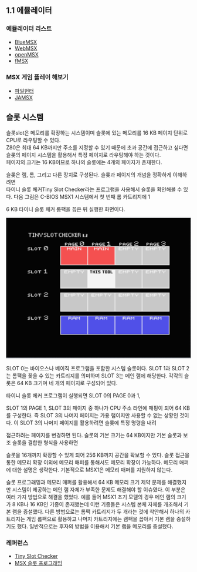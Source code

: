 ## 1.1 에뮬레이터

### 에뮬레이터 리스트

* [BlueMSX](http://bluemsx.msxblue.com/download.html)
* [WebMSX](https://webmsx.org/)
* [openMSX](https://openmsx.org/)
* [fMSX](https://fms.komkon.org/fMSX/)

### MSX 게임 플레이 해보기

* [파일헌터](https://www.file-hunter.com/MSX)
* [JAMSX](http://www.jamsx.com)

## 슬롯 시스템

슬롯slot은 메모리를 확장하는 시스템이며 슬롯에 있는 메모리를 16 KB 페이지 단위로    
CPU로 라우팅할 수 있다.    
Z80은 최대 64 KB까지만 주소를 지정할 수 있기 때문에 초과 공간에 접근하고 싶다면   
슬롯의 페이지 시스템을 활용해서 특정 페이지로 라우팅해야 하는 것이다.    
페이지의 크기는 16 KB이므로 하나의 슬롯에는 4개의 페이지가 존재한다. 

슬롯은 램, 롬, 그리고 다른 장치로 구성된다. 
슬롯과 페이지의 개념을 정확하게 이해하려면   
타이니 슬롯 체커Tiny Slot Checker라는 프로그램을 사용해서 슬롯을 확인해볼 수 있다. 
다음 그림은 C-BIOS MSX1 시스템에서 첫 번째 롬 카트리지에 1

6 KB 타이니 슬롯 체커 롬팩을 꼽은 뒤 실행한 화면이다. 

<img src="./img/TINYSLOT.png">

SLOT 0는 바이오스나 베이직 프로그램을 포함한 시스템 슬롯이다. 
SLOT 1과 SLOT 2는 롬팩을 꽂을 수 있는 카트리지를 의미하며 SLOT 3는 메인 램에 해당한다. 
각각의 슬롯은 64 KB 크기며 네 개의 페이지로 구성되어 있다. 

타이니 슬롯 체커 프로그램이 실행되면 SLOT 0의 PAGE 0과 1, 

SLOT 1의 PAGE 1, SLOT 3의 페이지 중 하나가 CPU 주소 라인에 매핑이 되어 64 KB를 구성한다. 
즉 SLOT 3의 나머지 페이지는 가용 램이지만 사용할 수 없는 상황인 것이다. 
이 SLOT 3의 나머지 페이지를 활용하려면 슬롯에 특정 명령을 내려 

접근하려는 페이지를 변경하면 된다. 
슬롯의 기본 크기는 64 KB이지만 기본 슬롯과 보조 슬롯을 결합한 형식을 사용하면 

슬롯을 16개까지 확장할 수 있게 되어 256 KB까지 공간을 확보할 수 있다. 
슬롯 접근을 통한 메모리 확장 이외에 메모리 매퍼를 통해서도 메모리 확장이 가능하다. 
메모리 매퍼에 대한 설명은 생략한다. 기본적으로 MSX1은 메모리 매퍼를 지원하지 않는다.

슬롯 프로그래밍과 메모리 매퍼를 활용해서 
64 KB 메모리 크기 제약 문제를 해결했지만 시스템이 제공하는 메인 램 자체가 부족한 문제도 해결해야 할 이슈였다.
이 부분은 여러 가지 방법으로 해결을 했었다. 예를 들어 MSX1 초기 모델의 경우 메인 램의 크기가 8 KB나 16 KB인 기종이 존재했는데 
이런 기종들은 시스템 본체 자체를 개조해서 기본 램을 증설했다.
다른 방법으로는 롬팩 카트리지가 두 개라는 것에 착안해서 하나의 카트리지는 
게임 롬팩으로 활용하고 나머지 카트리지에는 램팩을 꼽아서 기본 램을 증설하기도 했다.
일반적으로는 후자의 방법을 이용해서 기본 램을 메모리를 증설했다.

### 레퍼런스

* [Tiny Slot Checker](https://msxhub.com/TNSLCK)  
* [MSX 슬롯 프로그래밍](https://www.msx.org/wiki/Slots)   
